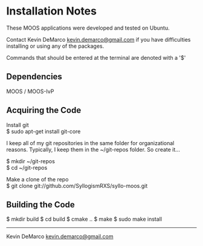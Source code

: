 Installation Notes
================================================================================
These MOOS applications were developed and tested on Ubuntu. 

Contact Kevin DeMarco <kevin.demarco@gmail.com> if you have difficulties 
installing or using any of the packages.

Commands that should be entered at the terminal are denoted with a '$'

Dependencies
------------
MOOS / MOOS-IvP

Acquiring the Code
------------------
Install git  
$ sudo apt-get install git-core

I keep all of my git repositories in the same folder for organizational 
reasons.  Typically, I keep them in the ~/git-repos folder.  So create it...

$ mkdir ~/git-repos  
$ cd ~/git-repos

Make a clone of the repo  
$ git clone git://github.com/SyllogismRXS/syllo-moos.git

Building the Code
-----------------

$ mkdir build
$ cd build
$ cmake ..
$ make
$ sudo make install

----------------------------------------
Kevin DeMarco <kevin.demarco@gmail.com>
